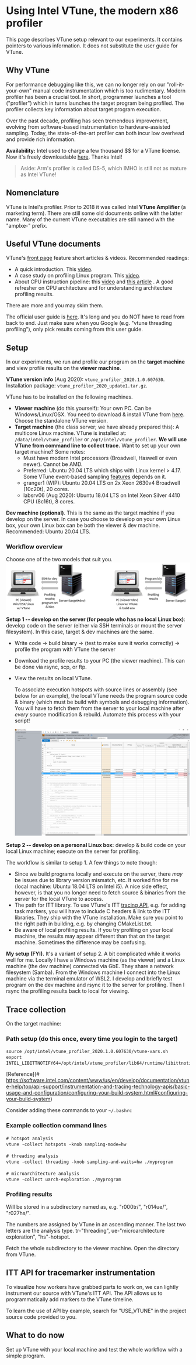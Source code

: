 # Using Intel VTune, the modern x86 profiler

This page describes VTune setup relevant to our experiments. It contains pointers to various information. It does not substitute the user guide for VTune. 

## Why VTune

For performance debugging like this, we can no longer rely on our "roll-it-your-own" manual code instrumentation which is too rudimentary. Modern profiler has been a crucial tool. In short, programmer launches a tool ("profiler") which in turns launches the target program being profiled. The profiler collects key information about target program execution. 

Over the past decade, profiling has seen tremendous improvement, evolving from software-based instrumentation to hardware-assisted sampling. Today, the state-of-the-art profiler can both incur low overhead and provide rich information. 

**Availability:** Intel used to charge a few thousand $$ for a VTune license. Now it's freely downloadable [here](https://software.intel.com/content/www/us/en/develop/tools/vtune-profiler/choose-download.html#standalone). Thanks Intel!

> Aside: Arm's profiler is called DS-5, which IMHO is still not as mature as Intel VTune!

## Nomenclature

VTune is Intel's profiler. Prior to 2018 it was called Intel **VTune Amplifier** (a marketing term). There are still some old documents online with the latter name. Many of the current VTune executables are still named with the "amplxe-" prefix. 

## Useful VTune documents

VTune's [front page](https://software.intel.com/content/www/us/en/develop/tools/vtune-profiler/get-started.html) feature short articles & videos. Recommended readings: 

* A quick introduction. This [video](https://software.intel.com/content/www/us/en/develop/videos/introduction-to-intel-vtune-amplifier.html). 
* A case study on profiling Linux program. This [video](https://software.intel.com/content/www/us/en/develop/videos/finding-application-hotspots-on-a-linux-system-with-intel-vtune-amplifier-xe.html). 
* About CPU instruction pipeline: this [video](https://techdecoded.intel.io/quickhits/what-you-need-to-know-about-the-instruction-pipeline/?elq_cid=3074796&erpm_id=5831526#gs.9eq2sk) and [this article](https://techdecoded.intel.io/resources/understanding-the-instruction-pipeline/?-1882156948.1541449095&erpm_id=3147218&elq_cid=3074796&erpm_id=5831526#gs.9ee57j) . A good refresher on CPU architecture and for understanding architecture profiling results. 

There are more and you may skim them.

The official user guide is [here](https://software.intel.com/content/www/us/en/develop/documentation/vtune-help/top.html). It's long and you do NOT have to read from back to end. Just make sure when you Google (e.g. "vtune threading profiling"), only pick results coming from this user guide. 

## Setup
In our experiments, we run and profile our program on the **target** **machine** and view profile results on the **viewer machine**. 

**VTune version info** (Aug 2020): `vtune_profiler_2020.1.0.607630`. Installation package: `vtune_profiler_2020_update1.tar.gz`. 

VTune has to be installed on the following machines. 

* **Viewer machine** (do this yourself): Your own PC. Can be Windows/Linux/OSX. You need to download & install VTune from [here](https://software.intel.com/content/www/us/en/develop/tools/vtune-profiler/choose-download.html#standalone). Choose the standalone VTune version. 
* **Target machine** (the class server; we have already prepared this): A multicore Linux machine. VTune is installed at: `/data/intel/vtune_profiler` or `/opt/intel/vtune_profiler`. **We will use VTune from command line to collect trace.** 
  Want to set up your own target machine? Some notes: 
  * Must have modern Intel processors (Broadwell, Haswell or even newer). Cannot be AMD. 
  * Preferred: Ubuntu 20.04 LTS which ships with Linux kernel > 4.17. Some VTune event-based sampling [features](https://software.intel.com/content/www/us/en/develop/documentation/vtune-help/top/analyze-performance/parallelism-analysis-group/threading-analysis.html) depends on it. 
  * granger1 (WIP): Ubuntu 20.04 LTS on 2x Xeon 2630v4 Broadwell (10c20t), 20 cores.
  * labsrv06 (Aug 2020): Ubuntu 18.04 LTS on Intel Xeon Silver 4410 CPU (8c16t), 8 cores. 

**Dev machine (optional)**. This is the same as the target machine if you develop on the server. In case you choose to develop on your own Linux box, your own Linux box can be both the viewer & dev machine. Recommended: Ubuntu 20.04 LTS. 

### Workflow overview

Choose one of the two models that suit you. 
![](figures/workflow.png)

**Setup 1 -- develop on the server (for people who has no local Linux box)**: develop code on the server (either via SSH terminals or mount the server filesystem). In this case, target & dev machines are the same. 

* Write code -> build binary -> (test to make sure it works correctly) -> profile the program with VTune the server 

* Download the profile results to your PC (the viewer machine). This can be done via rsync, scp, or ftp. 

* View the results on local VTune. 

  To associate execution hotspots with source lines or assembly (see below for an example), the local VTune needs the program source code & binary (which must be build with symbols and debugging information). You will have to fetch them from the server to your local machine after *every* source modification & rebuild. Automate this process with your script! 

  <img src="figures/steal-ue.png" style="zoom: 50%;" />

**Setup 2 -- develop on a personal Linux box:**  develop & build code on your local Linux machine; execute on the server for profiling. 

The workflow is similar to setup 1. A few things to note though: 

* Since we build programs locally and execute on the server, there *may* be issues due to library version mismatch, etc. It worked fine for me (local machine: Ubuntu 18.04 LTS on Intel i5). A nice side effect, however, is that you no longer need to fetch source & binaries from the server for the local VTune to access. 
* The path for ITT library. To use VTune's ITT [tracing API](https://software.intel.com/content/www/us/en/develop/documentation/vtune-help/top/api-support/instrumentation-and-tracing-technology-apis.html), e.g. for adding task markers, you will have to include C headers & link to the ITT libraries. They ship with the VTune installation. Make sure you point to the right path in building, e.g. by changing CMakeList.txt. 
* Be aware of local profiling results. If you try profiling on your local machine, the results may appear different than that on the target machine. Sometimes the difference may be confusing. 

**My setup (FYI).** It's a variant of setup 2. A bit complicated while it works well for me. Locally I have a Windows machine (as the viewer) and a Linux machine (the dev machine) connected via GbE. They share a network filesystem (Samba). From the Windows machine I connect into the Linux machine via the terminal emulator of WSL2. I develop and briefly test program on the dev machine and rsync it to the server for profiling. Then I rsync the profiling results back to local for viewing. 

## Trace collection

On the target machine: 

### Path setup (do this once, every time you login to the target)

```
source /opt/intel/vtune_profiler_2020.1.0.607630/vtune-vars.sh
export INTEL_LIBITTNOTIFY64=/opt/intel/vtune_profiler/lib64/runtime/libittnotify_collector.so
```

[Reference](# https://software.intel.com/content/www/us/en/develop/documentation/vtune-help/top/api-support/instrumentation-and-tracing-technology-apis/basic-usage-and-configuration/configuring-your-build-system.html#configuring-your-build-system) 

Consider adding these commands to your `~/.bashrc`

### Example collection command lines

```
# hotspot analysis
vtune -collect hotspots -knob sampling-mode=hw

# threading analysis
vtune -collect threading -knob sampling-and-waits=hw ./myprogram

# microarchitecture analysis
vtune -collect uarch-exploration ./myprogram
```

### Profiling results

Will be stored in a subdirectory named as, e.g. "r000tr/", "r014ue/", "r027hs/". 

The numbers are assigned by VTune in an ascending manner. The last two letters are the analysis type. tr-"threading", ue-"microarchitecture exploration", "hs"-hotspot. 

Fetch the whole subdirectory to the viewer machine. Open the directory from VTune. 

## ITT API for tracemarker instrumentation

<!---- TODO--->

To visualize how workers have grabbed parts to work on, we can lightly instrument our source with VTune's ITT API. The API allows us to programmatically add markers to the VTune timeline. 

To learn the use of API by example, search for "USE_VTUNE" in the project source code provided to you.

## What to do now

Set up VTune with your local machine and test the whole workflow with a simple program. 

